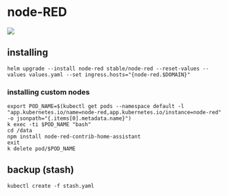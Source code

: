# node-RED

![](https://i.imgur.com/XxN4KJK.png)

## installing

```shell
helm upgrade --install node-red stable/node-red --reset-values --values values.yaml --set ingress.hosts="{node-red.$DOMAIN}"
```

### installing custom nodes

```shell
export POD_NAME=$(kubectl get pods --namespace default -l "app.kubernetes.io/name=node-red,app.kubernetes.io/instance=node-red" -o jsonpath="{.items[0].metadata.name}")
k exec -ti $POD_NAME "bash"
cd /data
npm install node-red-contrib-home-assistant
exit
k delete pod/$POD_NAME
```

## backup (stash)

```shell
kubectl create -f stash.yaml
```
